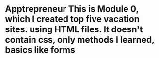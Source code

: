 # Apptrepreneur This is Module 0, which I created top five vacation sites. using HTML files. It doesn't contain css, only methods I learned, basics like forms 
